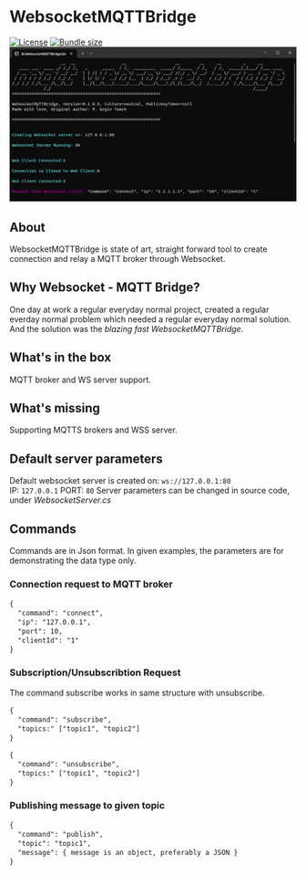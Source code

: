 # WebsocketMQTTBridge
[![License][license-src]][license-href]
[![Bundle size][bundlephobia-src]][bundlephobia-href]
![screenshot of runtime console](https://github.com/RecursiveVoid/gifs/blob/main/websocketMQTTBridge/terminal_screenshot.png?raw=true)

## About
WebsocketMQTTBridge is state of art, straight forward tool to create connection and relay a MQTT broker through Websocket.  

## Why Websocket - MQTT Bridge?
One day at work a regular everyday normal project, created a regular everday normal problem which needed a regular everyday normal solution.
And the solution was the _blazing fast_ _WebsocketMQTTBridge_.

## What's in the box
MQTT broker and WS server support.

## What's missing
Supporting MQTTS brokers and WSS server. 

## Default server parameters
Default websocket server is created on: ```ws://127.0.0.1:80```  
IP: ``` 127.0.0.1 ```
PORT:  ```80```
Server parameters can be changed in source code, under _WebsocketServer.cs_
## Commands
Commands are in Json format.
In given examples, the parameters are for demonstrating the data type only.
### Connection request to MQTT broker
```
{
  "command": "connect",
  "ip": "127.0.0.1",
  "port": 10,
  "clientId": "1"
}
```
### Subscription/Unsubscribtion Request 
The command subscribe works in same structure with unsubscribe.
```
{
  "command": "subscribe", 
  "topics:" ["topic1", "topic2"]
}
```
```
{
  "command": "unsubscribe", 
  "topics:" ["topic1", "topic2"]
}
```
### Publishing message to given topic
```
{
  "command": "publish",
  "topic": "topic1",
  "message": { message is an object, preferably a JSON }
}
```
[license-src]: https://badgen.net/github/license/amio/badgen
[license-href]: LICENSE
[bundlephobia-src]: https://badgen.net/bundlephobia/minzip/badgen
[bundlephobia-href]: https://bundlephobia.com/result?p=badgen
